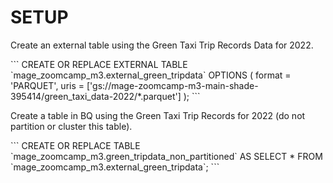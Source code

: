 # SETUP
<p>Create an external table using the Green Taxi Trip Records Data for 2022.</p>
```
CREATE OR REPLACE EXTERNAL TABLE `mage_zoomcamp_m3.external_green_tripdata`
OPTIONS (
format = 'PARQUET',
uris = ['gs://mage-zoomcamp-m3-main-shade-395414/green_taxi_data-2022/*.parquet']
);
```
<p>Create a table in BQ using the Green Taxi Trip Records for 2022 (do not partition or cluster this table).</p>
```
CREATE OR REPLACE TABLE `mage_zoomcamp_m3.green_tripdata_non_partitioned` AS
SELECT * FROM `mage_zoomcamp_m3.external_green_tripdata`;
```
